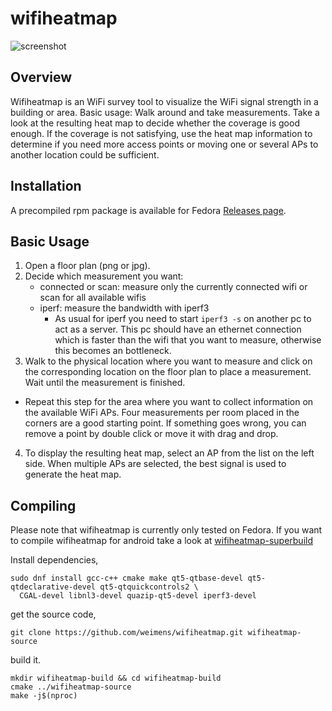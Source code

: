 
# wifiheatmap
![screenshot](https://weimens.github.io/wifiheatmap/screenshot.png)

Overview
--------
Wifiheatmap is an WiFi survey tool to visualize the WiFi signal strength in a building or area.
Basic usage: Walk around and take measurements.
Take a look at the resulting heat map to decide whether the coverage is good enough.
If the coverage is not satisfying, use the heat map information to determine if you need more access points
or moving one or several APs to another location could be sufficient.

Installation
----------
A precompiled rpm package is available for Fedora
[Releases page](https://github.com/weimens/wifiheatmap/releases).

Basic Usage
-----------
1. Open a floor plan (png or jpg).
2. Decide which measurement you want:
	* connected or scan: measure only the currently connected wifi or scan for all available wifis
	* iperf: measure the bandwidth with iperf3
		* As usual for iperf you need to start `iperf3 -s` on another pc to act as a server.
		  This pc should have an ethernet connection which is faster than the wifi that you want to measure,
          otherwise this becomes an bottleneck.
3. Walk to the physical location where you want to measure and click on the corresponding location on the floor plan to place a measurement.
  Wait until the measurement is finished.
  - Repeat this step for the area where you want to collect information on the available WiFi APs.
    Four measurements per room placed in the corners are a good starting point.
    If something goes wrong, you can remove a point by double click or move it with drag and drop.
4. To display the resulting heat map, select an AP from the list on the left side.
  When multiple APs are selected,
  the best signal is used to generate the heat map.

Compiling
---------
Please note that wifiheatmap is currently only tested on Fedora. If you want to compile wifiheatmap for android take a look at [wifiheatmap-superbuild](https://github.com/weimens/wifiheatmap-superbuild)

Install dependencies,
```
sudo dnf install gcc-c++ cmake make qt5-qtbase-devel qt5-qtdeclarative-devel qt5-qtquickcontrols2 \
  CGAL-devel libnl3-devel quazip-qt5-devel iperf3-devel
```
get the source code,
```
git clone https://github.com/weimens/wifiheatmap.git wifiheatmap-source
```
build it.
```
mkdir wifiheatmap-build && cd wifiheatmap-build
cmake ../wifiheatmap-source
make -j$(nproc)
```

